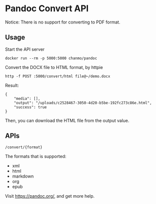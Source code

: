 # Pandoc Convert API

Notice: There is no support for converting to PDF format.

## Usage

Start the API server
```
docker run --rm -p 5000:5000 chanmo/pandoc
```

Convert the DOCX file to HTML format, by httpie
```
http -f POST :5000/convert/html file@~/demo.docx
```

Result:
```
{
    "media": [],
    "output": "/uploads/c2528467-3050-4d20-b5be-192fc273c86e.html",
    "success": true
}
```

Then, you can download the HTML file from the output value.

## APIs

```
/convert/{format}
```

The formats that is supported:
* xml
* html
* markdown
* org
* epub

Visit https://pandoc.org/, and get more help.
